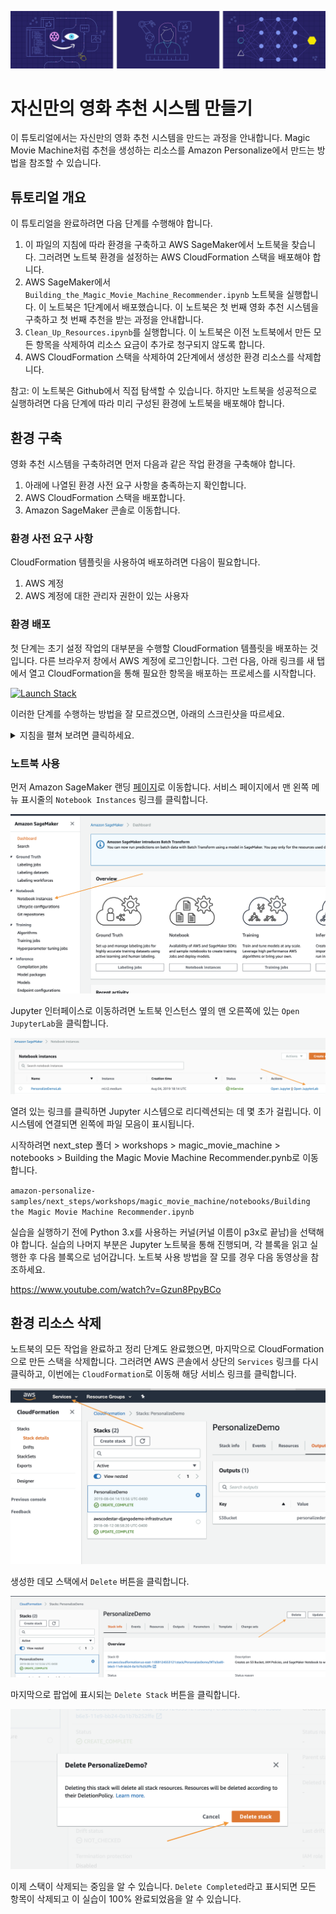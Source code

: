 ![banner](static/imgs/MagicMovieMachine_banner.png)
# 자신만의 영화 추천 시스템 만들기
이 튜토리얼에서는 자신만의 영화 추천 시스템을 만드는 과정을 안내합니다. 
Magic Movie Machine처럼 추천을 생성하는 리소스를 Amazon Personalize에서 만드는 방법을 참조할 수 있습니다.

## 튜토리얼 개요
이 튜토리얼을 완료하려면 다음 단계를 수행해야 합니다.

1. 이 파일의 지침에 따라 환경을 구축하고 AWS SageMaker에서 노트북을 찾습니다. 그러려면 노트북 환경을 설정하는 AWS CloudFormation 스택을 배포해야 합니다.
2. AWS SageMaker에서 `Building_the_Magic_Movie_Machine_Recommender.ipynb` 노트북을 실행합니다. 이 노트북은 1단계에서 배포했습니다. 이 노트북은 첫 번째 영화 추천 시스템을 구축하고 첫 번째 추천을 받는 과정을 안내합니다.
3. `Clean_Up_Resources.ipynb`를 실행합니다. 이 노트북은 이전 노트북에서 만든 모든 항목을 삭제하여 리소스 요금이 추가로 청구되지 않도록 합니다.
4. AWS CloudFormation 스택을 삭제하여 2단계에서 생성한 환경 리소스를 삭제합니다.

참고: 이 노트북은 Github에서 직접 탐색할 수 있습니다. 하지만 노트북을 성공적으로 실행하려면 다음 단계에 따라 미리 구성된 환경에 노트북을 배포해야 합니다.

## 환경 구축 
영화 추천 시스템을 구축하려면 먼저 다음과 같은 작업 환경을 구축해야 합니다.

1. 아래에 나열된 환경 사전 요구 사항을 충족하는지 확인합니다.
2. AWS CloudFormation 스택을 배포합니다.
3. Amazon SageMaker 콘솔로 이동합니다.

### 환경 사전 요구 사항

CloudFormation 템플릿을 사용하여 배포하려면 다음이 필요합니다.

1. AWS 계정
2. AWS 계정에 대한 관리자 권한이 있는 사용자

### 환경 배포

첫 단계는 초기 설정 작업의 대부분을 수행할 CloudFormation 템플릿을 배포하는 것입니다. 다른 브라우저 창에서 AWS 계정에 로그인합니다. 그런 다음, 아래 링크를 새 탭에서 열고 CloudFormation을 통해 필요한 항목을 배포하는 프로세스를 시작합니다.

[![Launch Stack](https://s3.amazonaws.com/cloudformation-examples/cloudformation-launch-stack.png)](https://console.aws.amazon.com/cloudformation/home#/stacks/new?stackName=PersonalizeDemo&templateURL=https://amazon-personalize-github-samples.s3.amazonaws.com/PersonalizeDemo.yaml)

이러한 단계를 수행하는 방법을 잘 모르겠으면, 아래의 스크린샷을 따르세요.

<details>
  <summary>지침을 펼쳐 보려면 클릭하세요.</summary>
  
### AWS Cloud Formation 마법사

사용 아래에 나와 있는 것처럼 다음(`Next`)을 클릭하여 시작합니다. ![StackWizard](static/imgs/img1.png)

다음 페이지에서는 파일 스토리지에 고유한 S3 버킷 이름을 지정해야 합니다. 아래에 나와 있는 기본 옵션의 끝에 사용자의 이름과 성을 추가하는 것이 좋습니다. 업데이트한 후 다음(`Next`)을 다시 클릭합니다. ![StackWizard2](static/imgs/img3.png)

이 페이지는 조금 길기 때문에 아래까지 스크롤하여 다음(`Next`)을 클릭하세요. ![StackWizard3](static/imgs/img4.png)

다시 하단으로 스크롤하고 템플릿을 사용하여 새 IAM 리소스를 생성할 수 있도록 확인란을 선택한 다음 스택 생성(`Create Stack`)을 클릭합니다. ![StackWizard4](static/imgs/img5.png)

몇 분 동안 CloudFormation이 자동으로 위에서 설명하는 리소스를 생성합니다. 프로비저닝하는 동안 다음과 같이 표시됩니다. ![StackWizard5](static/imgs/img6.png)

이 작업이 완료되면 다음과 같은 녹색 텍스트가 나타나 작업이 완료되었음을 나타냅니다. ![StackWizard5](static/imgs/img7.png)

이제 환경을 만들었으므로 나중에 사용할 수 있도록 S3 버킷의 이름을 저장해야 합니다. S3 버킷의 이름은 출력(`Outputs`) 탭을 클릭하고 `S3Bucket`이라는 리소스틀 찾으면 확인할 수 있습니다. S3 버킷의 이름을 찾으면 복사해서 텍스트 파일에 붙여 넣어 둡니다.


</details>


### 노트북 사용

먼저 Amazon SageMaker 랜딩 [페이지](https://console.aws.amazon.com/sagemaker/home)로 이동합니다. 서비스 페이지에서 맨 왼쪽 메뉴 표시줄의 `Notebook Instances` 링크를 클릭합니다.

![StackWizard5](static/imgs/img10.png)

Jupyter 인터페이스로 이동하려면 노트북 인스턴스 옆의 맨 오른쪽에 있는 `Open JupyterLab`을 클릭합니다.

![StackWizard5](static/imgs/img11.png)

열려 있는 링크를 클릭하면 Jupyter 시스템으로 리디렉션되는 데 몇 초가 걸립니다. 이 시스템에 연결되면 왼쪽에 파일 모음이 표시됩니다.

시작하려면 next_step 폴더 > workshops > magic_movie_machine > notebooks > Building the Magic Movie Machine Recommender.pynb로 이동합니다.

`amazon-personalize-samples/next_steps/workshops/magic_movie_machine/notebooks/Building the Magic Movie Machine Recommender.ipynb`


실습을 실행하기 전에 Python 3.x를 사용하는 커널(커널 이름이 p3x로 끝남)을 선택해야 합니다. 실습의 나머지 부분은 Jupyter 노트북을 통해 진행되며, 각 블록을 읽고 실행한 후 다음 블록으로 넘어갑니다. 노트북 사용 방법을 잘 모를 경우 다음 동영상을 참조하세요.

https://www.youtube.com/watch?v=Gzun8PpyBCo

## 환경 리소스 삭제

노트북의 모든 작업을 완료하고 정리 단계도 완료했으면, 마지막으로 CloudFormation으로 만든 스택을 삭제합니다. 그러려면 AWS 콘솔에서 상단의 `Services` 링크를 다시 클릭하고, 이번에는 `CloudFormation`로 이동해 해당 서비스 링크를 클릭합니다.

![StackWizard5](static/imgs/img9.png)

생성한 데모 스택에서 `Delete` 버튼을 클릭합니다.

![StackWizard5](static/imgs/img13.png)

마지막으로 팝업에 표시되는 `Delete Stack` 버튼을 클릭합니다.

![StackWizard5](static/imgs/img14.png)

이제 스택이 삭제되는 중임을 알 수 있습니다. `Delete Completed`라고 표시되면 모든 항목이 삭제되고 이 실습이 100% 완료되었음을 알 수 있습니다.



